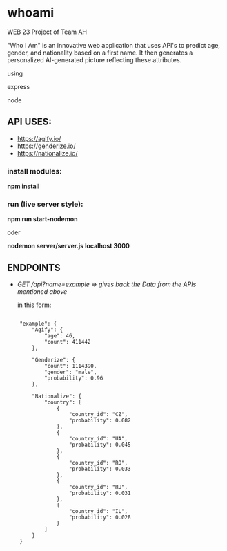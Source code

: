 # whoami
WEB 23 Project of Team AH 

"Who I Am" is an innovative web application that uses API's to predict age, gender, and nationality based on a first name. It then generates a personalized AI-generated picture reflecting these attributes.

using 

express

node

## API USES:
- https://agify.io/
- https://genderize.io/
- https://nationalize.io/


### install modules:
**npm install**

### run (live server style):
**npm run start-nodemon**

oder

**nodemon server/server.js localhost 3000**

## ENDPOINTS
- *GET /api?name=example => gives back the Data from the APIs mentioned above*

    in this form: 

```

    "example": {
        "Agify": {
            "age": 46,
            "count": 411442
        },

        "Genderize": {
            "count": 1114390,
            "gender": "male",
            "probability": 0.96
        },

        "Nationalize": {
            "country": [
                {
                    "country_id": "CZ",
                    "probability": 0.082
                },
                {
                    "country_id": "UA",
                    "probability": 0.045
                },
                {
                    "country_id": "RO",
                    "probability": 0.033
                },
                {
                    "country_id": "RU",
                    "probability": 0.031
                },
                {
                    "country_id": "IL",
                    "probability": 0.028
                }
            ]
        }
    }
```
